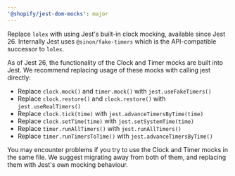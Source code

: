 ```yaml
---
'@shopify/jest-dom-mocks': major
---
```


Replace `lolex` with using Jest's built-in clock mocking, available since Jest 26. Internally Jest uses `@sinon/fake-timers` which is the API-compatible successor to `lolex`.

As of Jest 26, the functionality of the Clock and Timer mocks are built into Jest. We recommend replacing usage of these mocks with calling jest directly:

- Replace `clock.mock()` and `timer.mock()` with `jest.useFakeTimers()`
- Replace `clock.restore()` and `clock.restore()` with `jest.useRealTimers()`
- Replace `clock.tick(time)` with `jest.advanceTimersByTime(time)`
- Replace `clock.setTime(time)` with `jest.setSystemTime(time)`
- Replace `timer.runAllTimers()` with `jest.runAllTimers()`
- Replace `timer.runTimersToTime()` with `jest.advanceTimersByTime()`

You may encounter problems if you try to use the Clock and Timer mocks in the same file. We suggest migrating away from both of them, and replacing them with Jest's own mocking behaviour.
